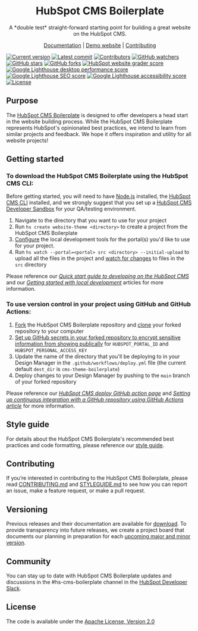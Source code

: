 <h1 align="center">HubSpot CMS Boilerplate</h1>

<p align="center">
  A *double test* straight-forward starting point for building a great website on the HubSpot CMS.
</p>

<p align="center">
  <a href="https://github.com/HubSpot/cms-theme-boilerplate/wiki">Documentation</a> |
  <a href="https://boilerplate.hubspotcms.com/">Demo website</a> |
  <a href="https://github.com/HubSpot/cms-theme-boilerplate/blob/main/CONTRIBUTING.md">Contributing</a>
</p>

[![Current version](https://img.shields.io/github/v/release/HubSpot/cms-theme-boilerplate)](https://github.com/HubSpot/cms-theme-boilerplate/releases)
[![Latest commit](https://img.shields.io/github/last-commit/HubSpot/cms-theme-boilerplate)](https://github.com/HubSpot/cms-theme-boilerplate/commits/main)
[![Contributors](https://img.shields.io/github/contributors/HubSpot/cms-theme-boilerplate?logo=blue)](https://github.com/HubSpot/cms-theme-boilerplate/graphs/contributors)
[![GitHub watchers](https://img.shields.io/github/watchers/HubSpot/cms-theme-boilerplate?style=social)](https://github.com/HubSpot/cms-theme-boilerplate/watchers)
[![GitHub stars](https://img.shields.io/github/stars/HubSpot/cms-theme-boilerplate?style=social)](https://github.com/HubSpot/cms-theme-boilerplate/stargazers)
[![GitHub forks](https://img.shields.io/github/forks/HubSpot/cms-theme-boilerplate?style=social)](https://github.com/HubSpot/cms-theme-boilerplate/network/members)
[![HubSpot website grader score](https://img.shields.io/badge/HubSpot%20website%20grader%20score-97-brightgreen)](https://website.grader.com/tests/boilerplate.hubspotcms.com)
[![Google Lighthouse desktop performance score](https://img.shields.io/badge/Google%20Lighthouse%20desktop%20performance%20score-98-brightgreen)](https://developers.google.com/web/tools/lighthouse)
[![Google Lighthouse SEO score](https://img.shields.io/badge/Google%20Lighthouse%20SEO%20score-100-brightgreen)](https://developers.google.com/web/tools/lighthouse)
[![Google Lighthouse accessibility score](https://img.shields.io/badge/Google%20Lighthouse%20accessibility%20score-100-brightgreen)](https://developers.google.com/web/tools/lighthouse)
[![License](https://img.shields.io/badge/license-Apache%20Version%202.0-red)](https://github.com/HubSpot/cms-theme-boilerplate/blob/main/LICENSE)

## Purpose

The [HubSpot CMS Boilerplate](https://designers.hubspot.com/docs/building-blocks/themes/hubspot-cms-boilerplate) is designed to offer developers a head start in the website building process. While the HubSpot CMS Boilerplate represents HubSpot's opinionated best practices, we intend to learn from similar projects and feedback. We hope it offers inspiration and utility for all website projects!

## Getting started

### To download the HubSpot CMS Boilerplate using the HubSpot CMS CLI:

Before getting started, you will need to have [Node.js](https://nodejs.org) installed, the [HubSpot CMS CLI](https://developers.hubspot.com/docs/cms/guides/getting-started-with-local-development#install-dependencies) installed, and we strongly suggest that you set up a [HubSpot CMS Developer Sandbox](https://offers.hubspot.com/free-cms-developer-sandbox) for your QA/testing environment.

1. Navigate to the directory that you want to use for your project
2. Run `hs create website-theme <directory>` to create a project from the HubSpot CMS Boilerplate
3. [Configure](https://developers.hubspot.com/docs/cms/guides/getting-started-with-local-development#configure-the-local-development-tools) the local development tools for the portal(s) you'd like to use for your project.
4. Run `hs watch --portal=<portal> src <directory> --initial-upload` to upload all the files in the project and [watch for changes](https://developers.hubspot.com/docs/cms/developer-reference/local-development-cms-cli#watch) to files in the `src` directory

Please reference our _[Quick start guide to developing on the HubSpot CMS](https://developers.hubspot.com/docs/cms/guides/getting-started)_ and our _[Getting started with local development](https://designers.hubspot.com/tutorials/getting-started-with-local-development)_ articles for more information.

### To use version control in your project using GitHub and GitHub Actions:

1. [Fork](https://help.github.com/en/github/getting-started-with-github/fork-a-repo) the HubSpot CMS Boilerplate repository and [clone](https://help.github.com/en/github/creating-cloning-and-archiving-repositories/cloning-a-repository) your forked repository to your computer
2. [Set up GitHub secrets in your forked repository to encrypt sensitive information from showing publically](https://help.github.com/en/actions/configuring-and-managing-workflows/creating-and-storing-encrypted-secrets) for `HUBSPOT_PORTAL_ID` and `HUBSPOT_PERSONAL_ACCESS_KEY`
3. Update the name of the directory that you'll be deploying to in your Design Manager in the `.github/workflows/deploy.yml` file (the current default `dest_dir` is `cms-theme-boilerplate`)
4. Deploy changes to your Design Manager by pushing to the `main` branch of your forked repository

Please reference our [_HubSpot CMS deploy GitHub action page_](https://github.com/marketplace/actions/hubspot-cms-deploy) and _[Setting up continuous integration with a GitHub repository using GitHub Actions article](https://designers.hubspot.com/tutorials/github-integration)_ for more information.

## Style guide

For details about the HubSpot CMS Boilerplate's recommended best practices and code formatting, please reference our [style guide](https://github.com/HubSpot/cms-theme-boilerplate/blob/master/STYLEGUIDE.md).

## Contributing

If you’re interested in contributing to the HubSpot CMS Boilerplate, please read [CONTRIBUTING.md](https://github.com/HubSpot/cms-theme-boilerplate/blob/master/CONTRIBUTING.md) and [STYLEGUIDE.md](https://github.com/HubSpot/cms-theme-boilerplate/blob/master/STYLEGUIDE.md) to see how you can report an issue, make a feature request, or make a pull request.

## Versioning

Previous releases and their documentation are available for [download](https://github.com/HubSpot/cms-theme-boilerplate/releases). To provide transparency into future releases, we create a project board that documents our planning in preparation for each [upcoming major and minor version](https://github.com/HubSpot/cms-theme-boilerplate/projects).

## Community

You can stay up to date with HubSpot CMS Boilerplate updates and discussions in the #hs-cms-boilerplate channel in the [HubSpot Developer Slack](https://designers.hubspot.com/slack).

## License

The code is available under the [Apache License, Version 2.0](https://github.com/HubSpot/cms-theme-boilerplate/blob/main/LICENSE)
